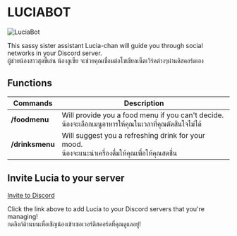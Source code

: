 # LUCIABOT

![LuciaBot](https://lucian.solutions/images/239.png "LuciaBot")

This sassy sister assistant Lucia-chan will guide you through social networks in your Discord server.  
ผู้ช่วยน้องสาวสุดขี้เล่น น้องลูเซีย จะช่วยคุณเชื่อมต่อโซเชียลเน็ตเวิร์คต่างๆผ่านดิสคอร์ดเอง

## Functions

| Commands | Description |
| --- | --- |
| **/foodmenu** | Will provide you a food menu if you can't decide. <br /> น้องจะเลือกเมนูอาหารให้คุณในเวลาที่คุณตัดสินใจไม่ได้ |
| **/drinksmenu** | Will suggest you a refreshing drink for your mood. <br /> น้องจะแนะนำเครื่องดื่มให้คุณเพื่อให้คุณสดชื่น |

## Invite Lucia to your server

[Invite to Discord](https://discord.com/api/oauth2/authorize?client_id=1128939520763633714&permissions=2147568640&scope=bot)

Click the link above to add Lucia to your Discord servers that you're managing!  
กดลิงก์ด้านบนเพื่อเชิญน้องเข้าเซอเวอร์ดิสคอร์ดที่คุณดูแลอยู่!
